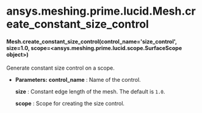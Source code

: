 # ansys.meshing.prime.lucid.Mesh.create_constant_size_control



#### Mesh.create_constant_size_control(control_name='size_control', size=1.0, scope=<ansys.meshing.prime.lucid.scope.SurfaceScope object>)

Generate constant size control on a scope.

* **Parameters:**
  **control_name**
  : Name of the control.

  **size**
  : Constant edge length of the mesh. The default is `1.0`.

  **scope**
  : Scope for creating the size control.

<!-- !! processed by numpydoc !! -->
